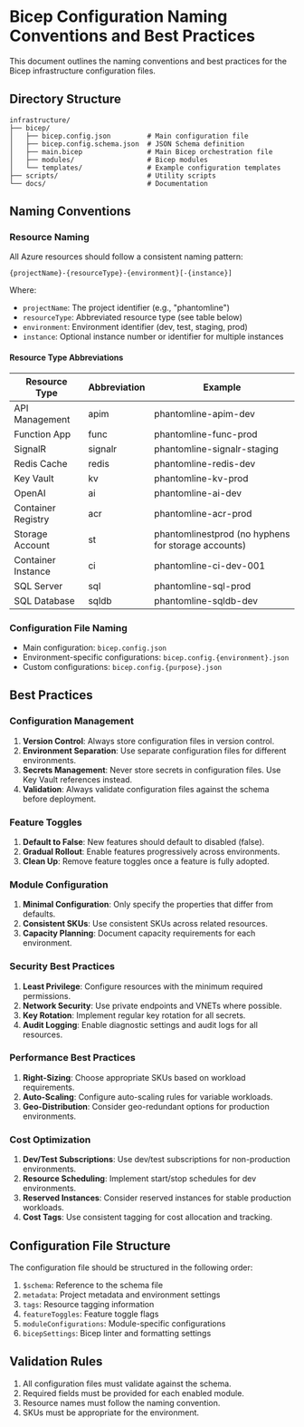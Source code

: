 # Bicep Configuration Naming Conventions and Best Practices

This document outlines the naming conventions and best practices for the Bicep infrastructure configuration files.

## Directory Structure

```
infrastructure/
├── bicep/
│   ├── bicep.config.json         # Main configuration file
│   ├── bicep.config.schema.json  # JSON Schema definition
│   ├── main.bicep                # Main Bicep orchestration file
│   ├── modules/                  # Bicep modules
│   └── templates/                # Example configuration templates
├── scripts/                      # Utility scripts
└── docs/                         # Documentation
```

## Naming Conventions

### Resource Naming

All Azure resources should follow a consistent naming pattern:

```
{projectName}-{resourceType}-{environment}[-{instance}]
```

Where:
- `projectName`: The project identifier (e.g., "phantomline")
- `resourceType`: Abbreviated resource type (see table below)
- `environment`: Environment identifier (dev, test, staging, prod)
- `instance`: Optional instance number or identifier for multiple instances

#### Resource Type Abbreviations

| Resource Type | Abbreviation | Example |
|---------------|--------------|---------|
| API Management | apim | phantomline-apim-dev |
| Function App | func | phantomline-func-prod |
| SignalR | signalr | phantomline-signalr-staging |
| Redis Cache | redis | phantomline-redis-dev |
| Key Vault | kv | phantomline-kv-prod |
| OpenAI | ai | phantomline-ai-dev |
| Container Registry | acr | phantomline-acr-prod |
| Storage Account | st | phantomlinestprod (no hyphens for storage accounts) |
| Container Instance | ci | phantomline-ci-dev-001 |
| SQL Server | sql | phantomline-sql-prod |
| SQL Database | sqldb | phantomline-sqldb-dev |

### Configuration File Naming

- Main configuration: `bicep.config.json`
- Environment-specific configurations: `bicep.config.{environment}.json`
- Custom configurations: `bicep.config.{purpose}.json`

## Best Practices

### Configuration Management

1. **Version Control**: Always store configuration files in version control.
2. **Environment Separation**: Use separate configuration files for different environments.
3. **Secrets Management**: Never store secrets in configuration files. Use Key Vault references instead.
4. **Validation**: Always validate configuration files against the schema before deployment.

### Feature Toggles

1. **Default to False**: New features should default to disabled (false).
2. **Gradual Rollout**: Enable features progressively across environments.
3. **Clean Up**: Remove feature toggles once a feature is fully adopted.

### Module Configuration

1. **Minimal Configuration**: Only specify the properties that differ from defaults.
2. **Consistent SKUs**: Use consistent SKUs across related resources.
3. **Capacity Planning**: Document capacity requirements for each environment.

### Security Best Practices

1. **Least Privilege**: Configure resources with the minimum required permissions.
2. **Network Security**: Use private endpoints and VNETs where possible.
3. **Key Rotation**: Implement regular key rotation for all secrets.
4. **Audit Logging**: Enable diagnostic settings and audit logs for all resources.

### Performance Best Practices

1. **Right-Sizing**: Choose appropriate SKUs based on workload requirements.
2. **Auto-Scaling**: Configure auto-scaling rules for variable workloads.
3. **Geo-Distribution**: Consider geo-redundant options for production environments.

### Cost Optimization

1. **Dev/Test Subscriptions**: Use dev/test subscriptions for non-production environments.
2. **Resource Scheduling**: Implement start/stop schedules for dev environments.
3. **Reserved Instances**: Consider reserved instances for stable production workloads.
4. **Cost Tags**: Use consistent tagging for cost allocation and tracking.

## Configuration File Structure

The configuration file should be structured in the following order:

1. `$schema`: Reference to the schema file
2. `metadata`: Project metadata and environment settings
3. `tags`: Resource tagging information
4. `featureToggles`: Feature toggle flags
5. `moduleConfigurations`: Module-specific configurations
6. `bicepSettings`: Bicep linter and formatting settings

## Validation Rules

1. All configuration files must validate against the schema.
2. Required fields must be provided for each enabled module.
3. Resource names must follow the naming convention.
4. SKUs must be appropriate for the environment.
